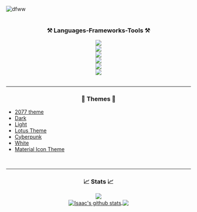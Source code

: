 
![dfww](https://github.com/isaacanteparac/isaacanteparac/assets/69361351/5279c52d-561c-4daf-9b1d-c432802892b1)
<br/>
<br/>
<h3 align="center">⚒️ Languages-Frameworks-Tools ⚒️</h3>
<div align="center">
  <img src="https://skillicons.dev/icons?i=powershell,bash" /><br>
    <img src="https://skillicons.dev/icons?i=html,css,sass,react,nextjs,redux" /><br>
      <img src="https://skillicons.dev/icons?i=nodejs,express,flask,fastapi,django" /><br> 
  <img src="https://skillicons.dev/icons?i=mongodb,mysql,postgresql,sqlite,prisma" /><br>
  <img src="https://skillicons.dev/icons?i=github,gitlab,git,md,ps" /><br>
     <img src="https://skillicons.dev/icons?i=vscode,neovim,github,eclipse,androidstudio,postman" /><br>

</div>
<br/>
<hr/>
<h3 align="center">🎨 Themes 🎨</h3>

- [2077 theme](https://marketplace.visualstudio.com/items?itemName=Endormi.2077-theme)
- [Dark](https://marketplace.visualstudio.com/items?itemName=thisisisaacac.theme-dark-bat)
- [Light](https://marketplace.visualstudio.com/items?itemName=thisisisaacac.theme-light-idac)
- [Lotus Theme](https://marketplace.visualstudio.com/items?itemName=SkyLiss.lotus-theme)
- [Cyberpunk](https://marketplace.visualstudio.com/items?itemName=max-SS.cyberpunk)
- [White](https://marketplace.visualstudio.com/items?itemName=arthurwhite.white)
- [Material Icon Theme](https://marketplace.visualstudio.com/items?itemName=PKief.material-icon-theme)
<br/>
<hr/>
<h3 align="center">📈 Stats 📈</h3>
<div align="center" display:"flex">
  <a href="#user-activity-overview"/>
   <img src="https://github-readme-streak-stats.herokuapp.com/?user=isaacanteparac"/>
  </a>
</div>
<div align="center" width="100%">
<a href="https://github.com/isaacanteparac?tab=repositories"><img align="center" src="https://github-readme-stats.vercel.app/api?username=isaacanteparac&theme=github_dark&hide=contribs,issues&show_icons=true&hide_border=true" alt="Isaac's github stats" />
</a> <a href="https://github.com/isaacanteparac?tab=repositories"><img align="center" src="https://github-readme-stats.vercel.app/api/top-langs/?username=isaacanteparac&theme=github_dark&layout=compact&hide_border=true" /></a>

</div>
